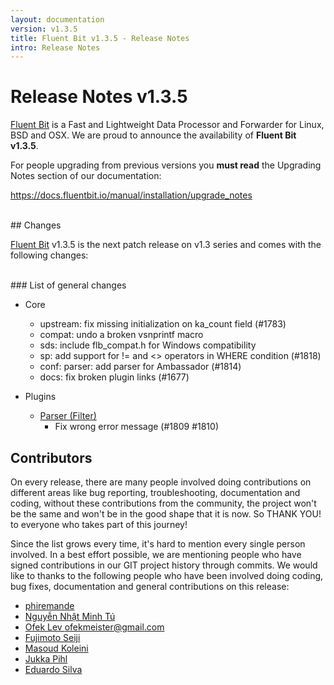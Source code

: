 ```yaml
---
layout: documentation
version: v1.3.5
title: Fluent Bit v1.3.5 - Release Notes
intro: Release Notes
---
```


# Release Notes v1.3.5

[Fluent Bit](http://fluentbit.io) is a Fast and Lightweight Data Processor and Forwarder for Linux, BSD and OSX. We are proud to announce the availability of __Fluent Bit v1.3.5__.

For people upgrading from previous versions you __must read__ the Upgrading Notes section of our documentation:

https://docs.fluentbit.io/manual/installation/upgrade_notes

<br>
## Changes

[Fluent Bit](https://fluentbit.io) v1.3.5 is the next patch release on v1.3 series and comes with the following changes:

<br>
### List of general changes

- Core
   - upstream: fix missing initialization on ka_count field (#1783)
   - compat: undo a broken vsnprintf macro
   - sds: include flb_compat.h for Windows compatibility
   - sp: add support for != and <> operators in WHERE condition (#1818)
   - conf: parser: add parser for Ambassador (#1814)
   - docs: fix broken plugin links (#1677)

 - Plugins
   - [Parser (Filter)](https://docs.fluentbit.io/manual/filter/parser/)
      - Fix wrong error message (#1809 #1810)

## Contributors

On every release, there are many people involved doing contributions on different areas like bug reporting, troubleshooting, documentation and coding, without these contributions from the community, the project won't be the same and won't be in the good shape that it is now. So THANK YOU! to everyone who takes part of this journey!

Since the list grows every time, it's hard to mention every single person involved. In a best effort possible, we are mentioning people who have signed contributions in our GIT project history through commits. We would like to thanks to the following people who have been involved doing coding, bug fixes, documentation and general contributions on this release:

- [phiremande](https://github.com/phiremande)
- [Nguyễn Nhật Minh Tú](https://github.com/cpfriend1721994)
- [Ofek Lev <ofekmeister@gmail.com>](https://github.com/ofek)
- [Fujimoto Seiji](https://github.com/fujimotos)
- [Masoud Koleini](https://github.com/koleini)
- [Jukka Pihl](https://github.com/bluebike)
- [Eduardo Silva](https://github.com/edsiper)
